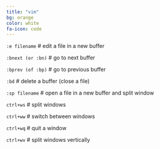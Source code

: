 ```yaml
---
title: "vim"
bg: orange
color: white
fa-icon: code 
---
```


`:e filename` # edit a file in a new buffer

`:bnext (or :bn)` # go to next buffer

`:bprev (of :bp)` # go to previous buffer

`:bd` # delete a buffer (close a file)

`:sp filename` # open a file in a new buffer and split window

`ctrl+ws` # split windows

`ctrl+ww` # switch between windows

`ctrl+wq` # quit a window

`ctrl+wv` # split windows vertically
